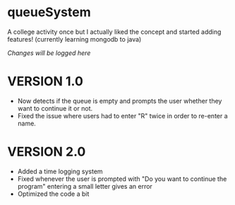 # queueSystem
A college activity once but I actually liked the concept and started adding features! (currently learning mongodb to java)


*Changes will be logged here*
# VERSION 1.0
+ Now detects if the queue is empty and prompts the user whether they want to continue it or not.
+ Fixed the issue where users had to enter "R" twice in order to re-enter a name.

# VERSION 2.0
+ Added a time logging system
+ Fixed whenever the user is prompted with "Do you want to continue the program" entering a small letter gives an error
+ Optimized the code a bit
